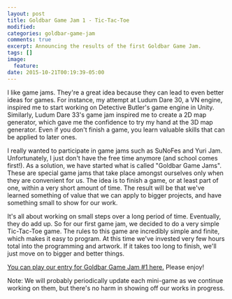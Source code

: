 ```yaml
---
layout: post
title: Goldbar Game Jam 1 - Tic-Tac-Toe
modified:
categories: goldbar-game-jam
comments: true
excerpt: Announcing the results of the first Goldbar Game Jam.
tags: []
image:
  feature:
date: 2015-10-21T00:19:39-05:00
---
```


I like game jams. They're a great idea because they can lead to even better ideas for games. For instance, my attempt at Ludum Dare 30, a VN engine, inspired me to start working on Detective Butler's game engine in Unity. Similarly, Ludum Dare 33's game jam inspired me to create a 2D map generator, which gave me the confidence to try my hand at the 3D map generator. Even if you don't finish a game, you learn valuable skills that can be applied to later ones.

I really wanted to participate in game jams such as SuNoFes and Yuri Jam. Unfortunately, I just don't have the free time anymore (and school comes first!). As a solution, we have started what is called "Goldbar Game Jams". These are special game jams that take place amongst ourselves only when they are convenient for us. The idea is to finish a game, or at least part of one, within a very short amount of time. The result will be that we've learned something of value that we can apply to bigger projects, and have something small to show for our work.

It's all about working on small steps over a long period of time. Eventually, they do add up. So for our first game jam, we decided to do a very simple Tic-Tac-Toe game. The rules to this game are incredibly simple and finite, which makes it easy to program. At this time we've invested very few hours total into the programming and artwork. If it takes too long to finish, we'll just move on to bigger and better things.

[You can play our entry for Goldbar Game Jam \#1 here.](http://play.goldbargames.com/ttt.html) Please enjoy!

Note: We will probably periodically update each mini-game as we continue working on them, but there's no harm in showing off our works in progress.
